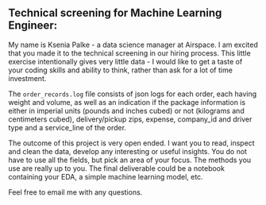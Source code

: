 ## Technical screening for Machine Learning Engineer:

My name is Ksenia Palke - a data science manager at Airspace. I am excited that you made it to the technical screening in our hiring process. This little exercise intentionally gives very little data - I would like to get a taste of your coding skills and ability to think, rather than ask for a lot of time investment. 

The `order_records.log` file consists of json logs for each order, each having weight and volume, as well as an indication if the package information is either in imperial units (pounds and inches cubed) or not (kilograms and centimeters cubed), delivery/pickup zips, expense, company_id and driver type and a service_line of the order. 

The outcome of this project is very open ended. I want you to read, inspect and clean the data, develop any interesting or useful insights. You do not have to use all the fields, but pick an area of your focus. The methods you use are really up to you. The final deliverable could be a notebook containing your EDA, a simple machine learning model, etc.

Feel free to email me with any questions.



